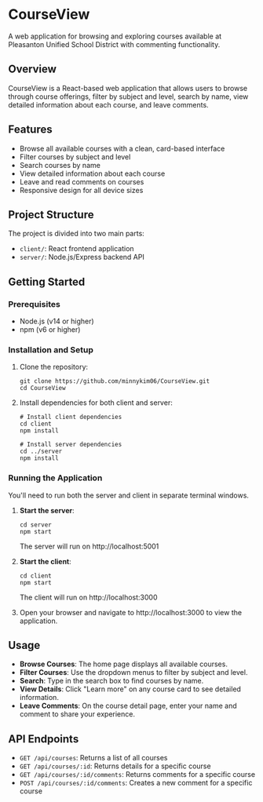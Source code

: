 # CourseView

A web application for browsing and exploring courses available at Pleasanton Unified School District with commenting functionality.

## Overview

CourseView is a React-based web application that allows users to browse through course offerings, filter by subject and level, search by name, view detailed information about each course, and leave comments.

## Features

- Browse all available courses with a clean, card-based interface
- Filter courses by subject and level
- Search courses by name
- View detailed information about each course
- Leave and read comments on courses
- Responsive design for all device sizes

## Project Structure

The project is divided into two main parts:

- `client/`: React frontend application
- `server/`: Node.js/Express backend API

## Getting Started

### Prerequisites

- Node.js (v14 or higher)
- npm (v6 or higher)

### Installation and Setup

1. Clone the repository:

   ```
   git clone https://github.com/minnykim06/CourseView.git
   cd CourseView
   ```

2. Install dependencies for both client and server:

   ```
   # Install client dependencies
   cd client
   npm install

   # Install server dependencies
   cd ../server
   npm install
   ```

### Running the Application

You'll need to run both the server and client in separate terminal windows.

1. **Start the server**:

   ```
   cd server
   npm start
   ```

   The server will run on http://localhost:5001

2. **Start the client**:

   ```
   cd client
   npm start
   ```

   The client will run on http://localhost:3000

3. Open your browser and navigate to http://localhost:3000 to view the application.

## Usage

- **Browse Courses**: The home page displays all available courses.
- **Filter Courses**: Use the dropdown menus to filter by subject and level.
- **Search**: Type in the search box to find courses by name.
- **View Details**: Click "Learn more" on any course card to see detailed information.
- **Leave Comments**: On the course detail page, enter your name and comment to share your experience.

## API Endpoints

- `GET /api/courses`: Returns a list of all courses
- `GET /api/courses/:id`: Returns details for a specific course
- `GET /api/courses/:id/comments`: Returns comments for a specific course
- `POST /api/courses/:id/comments`: Creates a new comment for a specific course
